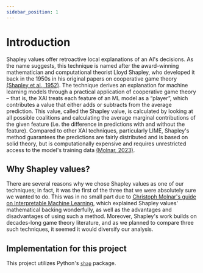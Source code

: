 ```yaml
---
sidebar_position: 1 
---
```


# Introduction

Shapley values offer retroactive local explanations of an AI's decisions. As the name suggests, this technique is named after the award-winning mathematician and computational theorist Lloyd Shapley, who developed it back in the 1950s in his original papers on cooperative game theory [(Shapley et al., 1952)](https://www.rand.org/content/dam/rand/pubs/papers/2021/P295.pdf). The technique derives an explanation for machine learning models through a practical application of cooperative game theory – that is, the XAI treats each feature of an ML model as a “player”, which contributes a value that either adds or subtracts from the average prediction. This value, called the Shapley value, is calculated by looking at all possible coalitions and calculating the average marginal contributions of the given feature (i.e. the difference in predictions with and without the feature). Compared to other XAI techniques, particularly LIME, Shapley's method guarantees the predictions are fairly distributed and is based on solid theory, but is computationally expensive and requires unrestricted access to the model's training data [(Molnar, 2023)](https://christophm.github.io/interpretable-ml-book/shapley.html).

## Why Shapley values?

There are several reasons why we chose Shapley values as one of our techniques; in fact, it was the first of the three that we were absolutely sure we wanted to do. This was in no small part due to [Christoph Molnar's guide on Interpretable Machine Learning](https://christophm.github.io/interpretable-ml-book/shapley.html), which explained Shapley values' mathematical backing wonderfully, as well as the advantages and disadvantages of using such a method. Moreover, Shapley's work builds on decades-long game theory literature, and as we planned to compare three such techniques, it seemed it would diversify our analysis.

## Implementation for this project

This project utilizes Python's [```shap```](https://shap.readthedocs.io/en/latest/) package.
<!-- ! ADD MORE ! -->
